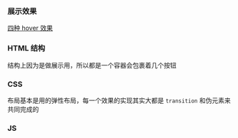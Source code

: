 ### 展示效果

[四种 hover 效果](http://project-demo.ihsxu.com/six-hover/)

### HTML 结构

结构上因为是做展示用，所以都是一个容器会包裹着几个按钮

### CSS

布局基本是用的弹性布局，每一个效果的实现其实大都是 `transition` 和伪元素来共同完成的

### JS
